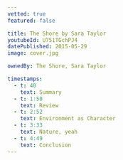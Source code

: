 ```yaml
---
vetted: true
featured: false

title: The Shore by Sara Taylor
youtubeId: U751TGchPJ4
datePublished: 2015-05-29
image: cover.jpg

ownedBy: The Shore, Sara Taylor

timestamps:
  - t: 40
    text: Summary
  - t: 1:50
    text: Review
  - t: 2:52
    text: Environment as Character
  - t: 3:33
    text: Nature, yeah
  - t: 4:49
    text: Conclusion
---
```

